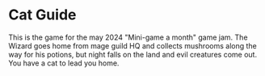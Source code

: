 # Cat Guide
This is the game for the may 2024 "Mini-game a month" game jam.
The Wizard goes home from mage guild HQ and collects mushrooms along the way for his potions, but night falls on the land and evil creatures come out. You have a cat to lead you home. 

